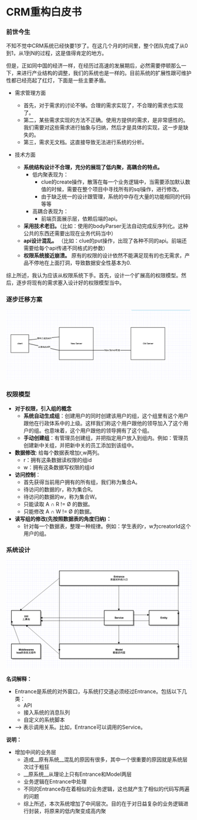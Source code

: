 # CRM重构白皮书


### 前世今生

不知不觉中CRM系统已经快要1岁了。在这几个月的时间里，整个团队完成了从0到1，从1到N的过程，这是值得肯定的地方。

但是，正如同中国的经济一样，在经历过高速的发展期后，必然需要停顿那么一下，来进行产业结构的调整，我们的系统也是一样的。目前系统的扩展性跟可维护性都已经亮起了红灯，下面是一些主要矛盾。

* 需求管理方面
	*  首先，对于需求的讨论不够。合理的需求实现了，不合理的需求也实现了。
	*  第二，某些需求实现的方法不正确。使用方提供的需求，是非常感性的。我们需要对这些需求进行抽象与归纳，然后才是具体的实现，这一步是缺失的。
	*  第三，需求无文档。这直接导致无法进行系统的分析。

* 技术方面
	* __系统结构设计不合理，充分的展现了低内聚，高耦合的特点。__
		* 低内聚表现为：
			* clue的create操作，散落在每一个业务逻辑中，当需要添加默认数值的时候，需要在整个项目中寻找所有的sql操作，进行修改。
			* 由于缺乏统一的设计跟管理，系统的中存在大量的功能相同的代码等等
		* 高耦合表现为：
			* 前端页面展示层，依赖后端的api。
	* __采用技术老旧。__（比如：使用的bodyParser无法自动完成反序列化。这种公共的东西还需要出现在业务代码当中）
	* __api设计混乱。__ （比如：clue的put操作，出现了各种不同的api。前端还需要给每个api传递不同格式的参数）
	* __权限系统接近崩溃。__ 原有的权限的设计依然不能满足现有的也无需求，产品不停地在上面打洞，导致数据安全性基本为0.

综上所述，我认为应该从权限系统下手。首先，设计一个扩展高的权限模型。然后，逐步将现有的需求塞入设计好的权限模型当中。


### 逐步迁移方案

![CRM逐步迁移方案示意图](../pic/p1.png)


### 权限模型

* __对于权限，引入组的概念__
	* __系统自动生成组__：创建用户的同时创建该用户的组，这个组里有这个用户跟他在行政体系中的上级。这样我们称这个用户跟他的领导加入了这个用户的组。也意味着，这个用户跟他的领导拥有了这个组。
	* __手动创建组__：有管理员创建组，并把指定用户放入到组内。例如：管理员创建新中关组，并把新中关的员工添加到该组中。
* __数据修改__: 给每个数据表增加r,w两列。
	* r：拥有这条数据读权限的组id
	* w：拥有这条数据写权限的组id
* __访问控制__：
	* 首先获得当前用户拥有的所有组，我们称为集合A。
	* 待访问的数据的r，称为集合R。
	* 待访问的数据的w，称为集合W。
	* 只能读取 A ∩ R != Ø 的数据。
	* 只能修改 A ∩ W != Ø 的数据。
* __读写组的修改(先按照数据表的角度归纳)：__
	* 针对每一个数据表，整理一种规律。例如：学生表的r，w为creatorId这个用户的组。

### 系统设计

![CRM系统设计图](../pic/P6.png)

__名词解释：__  

* Entrance是系统的对外窗口，与系统打交道必须经过Entrance。包括以下几类：
	* API
	* 接入系统的消息队列
	* 自定义的系统脚本
* —> 表示调用关系。比如，Entrance可以调用的Service。


__说明：__  

* 增加中间的业务层
	* 造成__原有系统__混乱的原因有很多，其中一个很重要的原因就是系统层次过于粗狂
	* __原系统__从理论上只有Entrance和Model两层
	* 业务逻辑在Entrance中处理
	* 不同的Entrance存在着相似的业务逻辑，这也就产生了相似的代码写两遍的问题
	* 综上所述，本次系统增加了中间层次。目的在于对日益复杂的业务逻辑进行封装，将原来的低内聚变成高内聚






